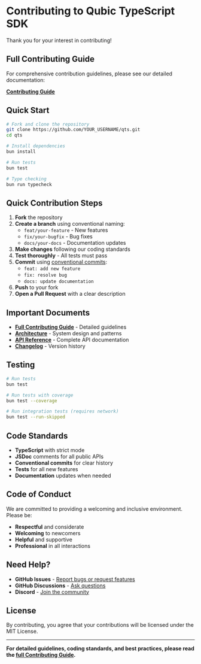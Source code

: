 # Contributing to Qubic TypeScript SDK

Thank you for your interest in contributing!

## Full Contributing Guide

For comprehensive contribution guidelines, please see our detailed documentation:

**[Contributing Guide](./docs/content/docs/contributing.mdx)**

## Quick Start

```bash
# Fork and clone the repository
git clone https://github.com/YOUR_USERNAME/qts.git
cd qts

# Install dependencies
bun install

# Run tests
bun test

# Type checking
bun run typecheck
```

## Quick Contribution Steps

1. **Fork** the repository
2. **Create a branch** using conventional naming:
   - `feat/your-feature` - New features
   - `fix/your-bugfix` - Bug fixes
   - `docs/your-docs` - Documentation updates
3. **Make changes** following our coding standards
4. **Test thoroughly** - All tests must pass
5. **Commit** using [conventional commits](https://www.conventionalcommits.org/):
   - `feat: add new feature`
   - `fix: resolve bug`
   - `docs: update documentation`
6. **Push** to your fork
7. **Open a Pull Request** with a clear description

## Important Documents

- **[Full Contributing Guide](./docs/content/docs/contributing.mdx)** - Detailed guidelines
- **[Architecture](./docs/content/docs/architecture.mdx)** - System design and patterns
- **[API Reference](./docs/content/docs/api-clients.mdx)** - Complete API documentation
- **[Changelog](./docs/content/docs/changelog.mdx)** - Version history

## Testing

```bash
# Run tests
bun test

# Run tests with coverage
bun test --coverage

# Run integration tests (requires network)
bun test --run-skipped
```

## Code Standards

- **TypeScript** with strict mode
- **JSDoc** comments for all public APIs
- **Conventional commits** for clear history
- **Tests** for all new features
- **Documentation** updates when needed

## Code of Conduct

We are committed to providing a welcoming and inclusive environment. Please be:
- **Respectful** and considerate
- **Welcoming** to newcomers
- **Helpful** and supportive
- **Professional** in all interactions

## Need Help?

- **GitHub Issues** - [Report bugs or request features](https://github.com/qubic/@nouslabs/sdk/issues)
- **GitHub Discussions** - [Ask questions](https://github.com/qubic/@nouslabs/sdk/discussions)
- **Discord** - [Join the community](https://discord.gg/sWX3BakE)

## License

By contributing, you agree that your contributions will be licensed under the MIT License.

---

**For detailed guidelines, coding standards, and best practices, please read the [full Contributing Guide](./docs/content/docs/contributing.mdx).**